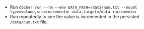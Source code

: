- Run `docker run --rm --env DATA_PATH=/data/num.txt --mount type=volume,src=incrementor-data,target=/data incrementor`
- Run repeatedly to see the value is incremented in the persisted `/data/num.txt` file. 
